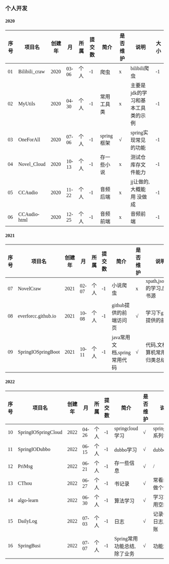 <span  style="font-family: Simsun,serif; font-size: 15px; ">

### 个人开发

#### 2020

| 序号 | 项目名           | 创建年  | 月     | 所属 | 提交数 | 简介       | 是否维护 | 说明                 | 大小 |
|----|---------------|------|-------|----|-----|----------|------|--------------------|----|
| 01 | Bilibili_craw | 2020 | 03-06 | 个人 | -1  | 爬虫       | x    | bilibili爬虫         | -1 |
| 02 | MyUtils       | 2020 | 04-30 | 个人 | -1  | 常用工具类    | x    | 主要是jdk的学习和基本工具类的示例 | -1 |
| 03 | OneForAll     | 2020 | 07-06 | 个人 | -1  | spring框架 | √    | spring实现常见的功能      | -1 |
| 04 | Novel_Cloud   | 2020 | 10-13 | 个人 | -1  | 存一些小说    | x    | 测试仓库存文件能力          | -1 |
| 05 | CCAudio       | 2020 | 11-22 | 个人 | -1  | 音频后端     | x    | jj让做的,大概能用 没做成     | -1 |
| 06 | CCAudio-html  | 2020 | 12-25 | 个人 | -1  | 音频前端     | x    | 音频前端               | -1 |

#### 2021

| 序号 | 项目名                 | 创建年  | 月     | 所属 | 提交数 | 简介                  | 是否维护 | 说明                     | 大小 |
|----|---------------------|------|-------|----|-----|---------------------|------|------------------------|----|
| 07 | NovelCraw           | 2021 | 02-07 | 个人 | -1  | 小说爬虫                | x    | xpath,jsonpath的学习,应用书源 | -1 |
| 08 | everforcc.github.io | 2021 | 10-08 | 个人 | -1  | github提供的前端访问页      | √    | 学习下github提供的前端         | -1 |
| 09 | SpringIOSpringBoot  | 2021 | 10-11 | 个人 | -1  | java常用文档,spring常用代码 | √    | 代码,文档,计算机常用的归类总结       | -1 |

#### 2022

| 序号 | 项目名                 | 创建年  | 月     | 所属 | 提交数 | 简介                | 是否维护 | 说明              | 大小 |
|----|---------------------|------|-------|----|-----|-------------------|------|-----------------|----|
| 10 | SpringIOSpringCloud | 2022 | 04-26 | 个人 | -1  | springcloud学习     | √    | springcloud系列学习 | -1 |
| 11 | SpringIODubbo       | 2022 | 06-15 | 个人 | -1  | dubbo学习           | √    | dubbo学习         | -1 |
| 12 | PriMsg              | 2022 | 06-21 | 个人 | -1  | 存一些信息             | √    | /               | -1 |
| 13 | CThou               | 2022 | 06-27 | 个人 | -1  | 书记录               | √    | 常看的书做个记录        | -1 |
| 14 | algo-learn          | 2022 | 06-30 | 个人 | -1  | 算法学习              | √    | 学习算法,用空的话       | -1 |
| 15 | DailyLog            | 2022 | 07-03 | 个人 | -1  | 日志                | √    | 记录每日日志,流水账      | -1 |
| 16 | SpringBusi          | 2022 | 07-07 | 个人 | -1  | Spring常用功能总结,除了业务 | √    | 功能集合            | -1 |

</span>